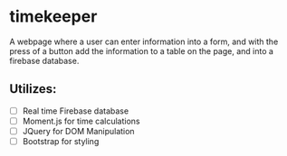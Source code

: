 # timekeeper
A webpage where a user can enter information into a form, and with the press of a button add the information to a table on the page, and into a firebase database.

## Utilizes:

- [ ] Real time Firebase database
- [ ] Moment.js for time calculations
- [ ] JQuery for DOM Manipulation
- [ ] Bootstrap for styling
